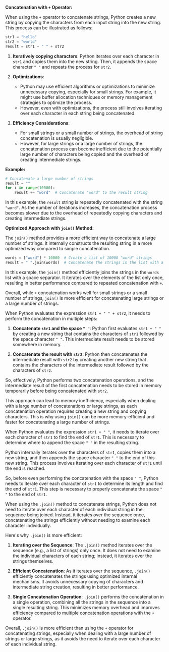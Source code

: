 **Concatenation with `+` Operator:**

When using the `+` operator to concatenate strings, Python creates a new string by copying the characters from each input string into the new string. This process can be illustrated as follows:

```python
str1 = "hello"
str2 = "world"
result = str1 + " " + str2
```

1. **Iteratively copying characters**: Python iterates over each character in `str1` and copies them into the new string. Then, it appends the space character `" "` and repeats the process for `str2`.

2. **Optimizations**:
   - Python may use efficient algorithms or optimizations to minimize unnecessary copying, especially for small strings. For example, it might use buffer allocation techniques or memory management strategies to optimize the process.
   - However, even with optimizations, the process still involves iterating over each character in each string being concatenated.

3. **Efficiency Considerations**:
   - For small strings or a small number of strings, the overhead of string concatenation is usually negligible.
   - However, for large strings or a large number of strings, the concatenation process can become inefficient due to the potentially large number of characters being copied and the overhead of creating intermediate strings.

**Example:**

```python
# Concatenate a large number of strings
result = ""
for i in range(10000):
    result += "word"  # Concatenate "word" to the result string
```

In this example, the `result` string is repeatedly concatenated with the string `"word"`. As the number of iterations increases, the concatenation process becomes slower due to the overhead of repeatedly copying characters and creating intermediate strings.

**Optimized Approach with `join()` Method:**

The `join()` method provides a more efficient way to concatenate a large number of strings. It internally constructs the resulting string in a more optimized way compared to simple concatenation.

```python
words = ["word"] * 10000  # Create a list of 10000 "word" strings
result = " ".join(words)  # Concatenate the strings in the list with a space separator
```

In this example, the `join()` method efficiently joins the strings in the `words` list with a space separator. It iterates over the elements of the list only once, resulting in better performance compared to repeated concatenation with `+`.

Overall, while `+` concatenation works well for small strings or a small number of strings, `join()` is more efficient for concatenating large strings or a large number of strings.

When Python evaluates the expression `str1 + " " + str2`, it needs to perform the concatenation in multiple steps:

1. **Concatenate `str1` and the space `" "`**: Python first evaluates `str1 + " "` by creating a new string that contains the characters of `str1` followed by the space character `" "`. This intermediate result needs to be stored somewhere in memory.

2. **Concatenate the result with `str2`**: Python then concatenates the intermediate result with `str2` by creating another new string that contains the characters of the intermediate result followed by the characters of `str2`.

So, effectively, Python performs two concatenation operations, and the intermediate result of the first concatenation needs to be stored in memory temporarily before being concatenated with `str2`.

This approach can lead to memory inefficiency, especially when dealing with a large number of concatenations or large strings, as each concatenation operation requires creating a new string and copying characters. This is why using `join()` can be more memory-efficient and faster for concatenating a large number of strings.

When Python evaluates the expression `str1 + " "`, it needs to iterate over each character of `str1` to find the end of `str1`. This is necessary to determine where to append the space `" "` in the resulting string.

Python internally iterates over the characters of `str1`, copies them into a new string, and then appends the space character `" "` to the end of this new string. This process involves iterating over each character of `str1` until the end is reached.

So, before even performing the concatenation with the space `" "`, Python needs to iterate over each character of `str1` to determine its length and find the end of `str1`. This step is necessary to properly concatenate the space `" "` to the end of `str1`.

When using the `.join()` method to concatenate strings, Python does not need to iterate over each character of each individual string in the sequence being joined. Instead, it iterates over the sequence once, concatenating the strings efficiently without needing to examine each character individually.

Here's why `.join()` is more efficient:

1. **Iterating over the Sequence**: The `.join()` method iterates over the sequence (e.g., a list of strings) only once. It does not need to examine the individual characters of each string; instead, it iterates over the strings themselves.

2. **Efficient Concatenation**: As it iterates over the sequence, `.join()` efficiently concatenates the strings using optimized internal mechanisms. It avoids unnecessary copying of characters and intermediate string creation, resulting in better performance.

3. **Single Concatenation Operation**: `.join()` performs the concatenation in a single operation, combining all the strings in the sequence into a single resulting string. This minimizes memory overhead and improves efficiency compared to multiple concatenation operations with the `+` operator.

Overall, `.join()` is more efficient than using the `+` operator for concatenating strings, especially when dealing with a large number of strings or large strings, as it avoids the need to iterate over each character of each individual string.